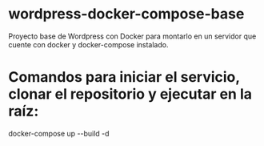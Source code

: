 # wordpress-docker-compose-base
Proyecto base de Wordpress con Docker para montarlo en un servidor que cuente con docker y docker-compose instalado.

# Comandos para iniciar el servicio, clonar el repositorio y ejecutar en la raíz:

docker-compose up --build -d
